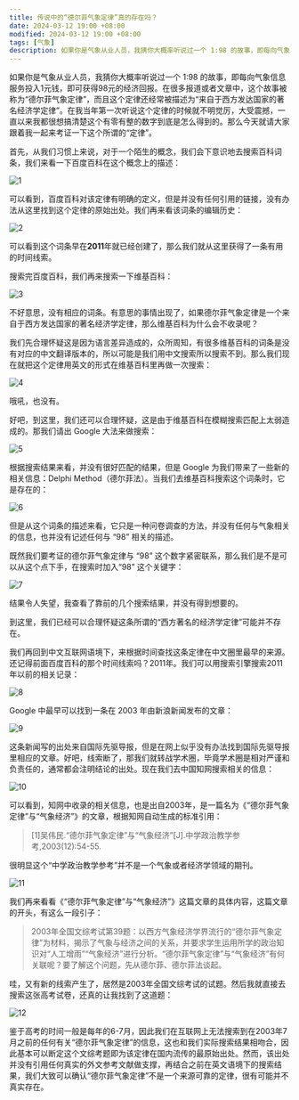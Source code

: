 ```yaml
---
title: 传说中的“德尔菲气象定律”真的存在吗？
date: 2024-03-12 19:00 +08:00
modified: 2024-03-12 19:00 +08:00
tags: [气象]
description: 如果你是气象从业人员，我猜你大概率听说过一个 1:98 的故事，即每向气象信息服务投入1元钱，即可获得98元的经济回报。在很多报道或者文章中，这个故事被称为“德尔菲气象定律”，而且这个定律还经常被描述为“来自于西方发达国家的著名经济学定律”。在我当年第一次听说这个定律的时候就不明觉厉，大受震撼，一直以来我都很想搞清楚这个有零有整的数字到底是怎么得到的。那么今天就请大家跟着我一起来考证一下这个所谓的“定律”。
---
```


如果你是气象从业人员，我猜你大概率听说过一个 1:98 的故事，即每向气象信息服务投入1元钱，即可获得98元的经济回报。在很多报道或者文章中，这个故事被称为“德尔菲气象定律”，而且这个定律还经常被描述为“来自于西方发达国家的著名经济学定律”。在我当年第一次听说这个定律的时候就不明觉厉，大受震撼，一直以来我都很想搞清楚这个有零有整的数字到底是怎么得到的。那么今天就请大家跟着我一起来考证一下这个所谓的“定律”。

首先，从我们习惯上来说，对于一个陌生的概念，我们会下意识地去搜索百科词条，我们来看一下百度百科在这个概念上的描述：

![1](/does-delphi-meteo-law-really-exists/1.webp)

可以看到，百度百科对该定律有明确的定义，但是并没有任何引用的链接，没有办法从这里找到这个定律的原始出处。我们再来看该词条的编辑历史：

![2](/does-delphi-meteo-law-really-exists/2.webp)

可以看到这个词条早在**2011**年就已经创建了，那么我们就从这里获得了一条有用的时间线索。

搜索完百度百科，我们再来搜索一下维基百科：

![3](/does-delphi-meteo-law-really-exists/3.png)

不好意思，没有相应的词条。有意思的事情出现了，如果德尔菲气象定律是一个来自于西方发达国家的著名经济学定律，那么维基百科为什么会不收录呢？

我们先合理怀疑这是因为语言差异造成的，众所周知，有很多维基百科的词条是没有对应的中文翻译版本的，所以可能是我们用中文搜索所以搜索不到。那么我们现在就把这个定律用英文的形式在维基百科里再做一次搜索：

![4](/does-delphi-meteo-law-really-exists/4.webp)

哦吼，也没有。

好吧，到这里，我们还可以合理怀疑，这是由于维基百科在模糊搜索匹配上太弱造成的。那我们请出 Google 大法来做搜索：

![5](/does-delphi-meteo-law-really-exists/5.webp)

根据搜索结果来看，并没有很好匹配的结果，但是 Google 为我们带来了一些新的相关信息：Delphi Method（德尔菲法）。当我们去维基百科搜索这个词条时，它是存在的：

![6](/does-delphi-meteo-law-really-exists/6.webp)

但是从这个词条的描述来看，它只是一种问卷调查的方法，并没有任何与气象相关的信息，也并没有记述任何与 “98” 相关的描述。

既然我们要考证的德尔菲气象定律与 “98” 这个数字紧密联系，那么我们是不是可以从这个点下手，在搜索时加入“98” 这个关键字：

![7](/does-delphi-meteo-law-really-exists/7.webp)

结果令人失望，我查看了靠前的几个搜索结果，并没有得到想要的。

到这里，我们已经可以合理怀疑这条所谓的“西方著名的经济学定律”可能并不存在。

我们再回到中文互联网语境下，来根据时间查找这条定律在中文圈里最早的来源。还记得前面百度百科的那个时间线索吗？2011年。我们可以用搜索引擎搜索2011年以前的相关记录：

![8](/does-delphi-meteo-law-really-exists/8.png)

Google 中最早可以找到一条在 2003 年由新浪新闻发布的文章：

![9](/does-delphi-meteo-law-really-exists/9.webp)

这条新闻写的出处来自国际先驱导报，但是在网上似乎没有办法找到国际先驱导报里相应的文章。好吧，线索断了，那我们就转战学术圈，毕竟学术圈是相对严谨和负责任的，通常都会注明结论的出处。现在我们去中国知网搜索相关的信息：

![10](/does-delphi-meteo-law-really-exists/10.webp)

可以看到，知网中收录的相关信息，也是出自2003年，是一篇名为《“德尔菲气象定律”与“气象经济”》的文章，根据知网自动生成的标准引用：

> [1]吴伟民.“德尔菲气象定律”与“气象经济”[J].中学政治教学参考,2003(12):54-55.

很明显这个“中学政治教学参考”并不是一个气象或者经济学领域的期刊。

![11](/does-delphi-meteo-law-really-exists/11.webp)

我们再来看看《“德尔菲气象定律”与“气象经济”》这篇文章的具体内容，这篇文章的开头，有这么一段引子：

> 2003年全国文综考试第39题：以西方气象经济学界流行的“德尔菲气象定律”为材料，揭示了气象与经济之间的关系，并要求学生运用所学的政治知识对“人工增雨”“气象经济”进行分析。“德尔菲气象定律”与“气象经济”有何关联呢？要了解这个问题，先从德尔菲、德尔菲法谈起。

哇，又有新的线索产生了，居然是2003年全国文综考试的试题。然后我就直接去搜索这张高考试卷，还真的让我找到了这道题：

![12](/does-delphi-meteo-law-really-exists/12.webp)

鉴于高考的时间一般是每年的6-7月，因此我们在互联网上无法搜索到在2003年7月之前的任何有关“德尔菲气象定律”的信息，这也和我们实际搜索结果相吻合，因此基本可以断定这个文综考题即为该定律在国内流传的最原始出处。然而，该出处并没有引用任何真实的外文参考文献做支撑，再结合之前在英文语境下的搜索结果，我们大致可以确认“德尔菲气象定律”不是一个来源可靠的定律，很有可能并不真实存在。
